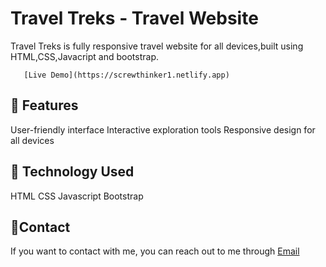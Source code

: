 # Travel Treks - Travel Website

Travel Treks is fully responsive travel website for all devices,built using HTML,CSS,Javacript and bootstrap.

       [Live Demo](https://screwthinker1.netlify.app)

## 🔗 Features
User-friendly interface
Interactive exploration tools
Responsive design for all devices

## 🔗 Technology Used
HTML
CSS
Javascript
Bootstrap

## 🔗Contact
If you want to contact with me, you can reach out to me through [Email](mailto:ayushhajrani03@gmail.com) 
